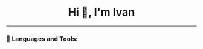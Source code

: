 <div>
  <h1 align="center">Hi 👋, I'm Ivan</h1>
  
</div>

---

<div>
  <h3>🔨 Languages and Tools:</h3>
</div>
